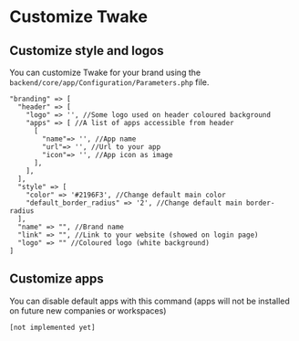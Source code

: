 # Customize Twake

## Customize style and logos

You can customize Twake for your brand using the `backend/core/app/Configuration/Parameters.php` file.

```
"branding" => [
  "header" => [
    "logo" => '', //Some logo used on header coloured background
    "apps" => [ //A list of apps accessible from header
      [
        "name"=> '', //App name
        "url"=> '', //Url to your app
        "icon"=> '', //App icon as image
      ],
    ],
  ],
  "style" => [
    "color" => '#2196F3', //Change default main color
    "default_border_radius" => '2', //Change default main border-radius
  ],
  "name" => "", //Brand name
  "link" => "", //Link to your website (showed on login page)
  "logo" => "" //Coloured logo (white background)
]
```

## Customize apps

You can disable default apps with this command (apps will not be installed on future new companies or workspaces)

`[not implemented yet]`
